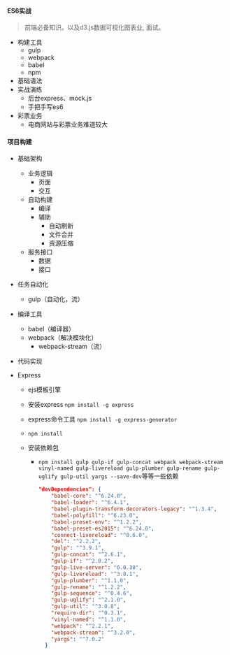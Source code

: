 #### ES6实战

>前端必备知识。以及d3.js数据可视化图表业, 面试。

* 构建工具
  * gulp
  * webpack
  * babel
  * npm
* 基础语法
* 实战演练
  * 后台express、mock.js
  * 手把手写es6
* 彩票业务
  * 电商网站与彩票业务难道较大

#### 项目构建

* 基础架构

  * 业务逻辑
    * 页面
    * 交互
  * 自动构建
    * 编译
    * 辅助
      * 自动刷新
      * 文件合并
      * 资源压缩
  * 服务接口
    * 数据
    * 接口

* 任务自动化

  * gulp（自动化，流）

* 编译工具

  * babel（编译器）
  * webpack（解决模块化）
    * webpack-stream（流）

* 代码实现

* Express

  * ejs模板引擎

  * 安装express `npm install -g express`

  * express命令工具 `npm install -g express-generator`

  * `npm install`

  * 安装依赖包

    * `npm install gulp gulp-if gulp-concat webpack webpack-stream vinyl-named gulp-livereload gulp-plumber gulp-rename gulp-uglify gulp-util yargs --save-dev`等等一些依赖    
      ```json
      "devDependencies": {
          "babel-core": "^6.24.0",
          "babel-loader": "^6.4.1",
          "babel-plugin-transform-decorators-legacy": "^1.3.4",
          "babel-polyfill": "^6.23.0",
          "babel-preset-env": "^1.2.2",
          "babel-preset-es2015": "^6.24.0",
          "connect-livereload": "^0.6.0",
          "del": "^2.2.2",
          "gulp": "^3.9.1",
          "gulp-concat": "^2.6.1",
          "gulp-if": "^2.0.2",
          "gulp-live-server": "0.0.30",
          "gulp-livereload": "^3.8.1",
          "gulp-plumber": "^1.1.0",
          "gulp-rename": "^1.2.2",
          "gulp-sequence": "^0.4.6",
          "gulp-uglify": "^2.1.0",
          "gulp-util": "^3.0.8",
          "require-dir": "^0.3.1",
          "vinyl-named": "^1.1.0",
          "webpack": "^2.2.1",
          "webpack-stream": "^3.2.0",
          "yargs": "^7.0.2"
        }
      ```





